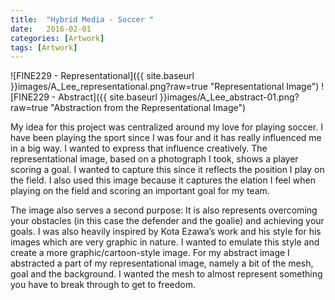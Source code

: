 ```yaml
---
title:  "Hybrid Media - Soccer "
date:   2016-02-01
categories: [Artwork]
tags: [Artwork]
---
```


![FINE229 - Representational]({{ site.baseurl }}images/A_Lee_representational.png?raw=true "Representational Image") ![FINE229 - Abstract]({{ site.baseurl }}images/A_Lee_abstract-01.png?raw=true "Abstraction from the Representational Image")



My idea for this project was centralized around my love for playing soccer. I have been playing the sport since I was four and it has really influenced me in a big way. I wanted to express that influence creatively. The representational image, based on a photograph I took, shows a player scoring a goal. I wanted to capture this since it reflects the position I play on the field. I also used this image because it captures the elation I feel when playing on the field and scoring an important goal for my team.

The image also serves a second purpose: It is also represents overcoming your obstacles (in this case the defender and the goalie) and achieving your goals. I was also heavily inspired by Kota Ezawa’s work and his style for his images which are very graphic in nature. I wanted to emulate this style and create a more graphic/cartoon-style image. For my abstract image I abstracted a part of my representational image, namely a bit of the mesh, goal and the background. I wanted the mesh to almost represent something you have to break through to get to freedom.